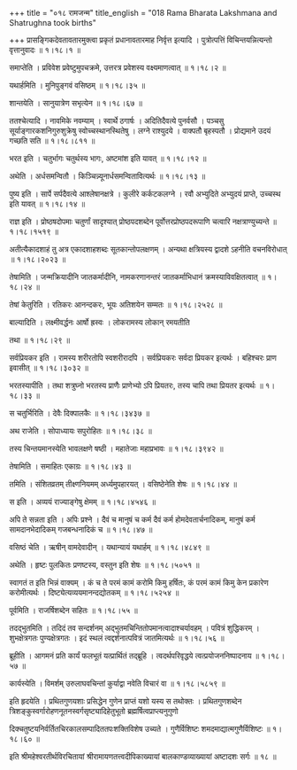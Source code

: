 +++
title = "०१८ रामजन्म"
title_english = "018 Rama Bharata Lakshmana and Shatrughna took births"

+++
प्रासङ्गिकदेवतावतारमुक्त्वा प्रकृतं प्रधानावतारमाह निर्वृत्त इत्यादि । पुत्रोत्पत्तिं विचिन्तयन्नित्यन्तो वृत्तानुवादः  ॥  १।१८।१ ॥   

  

समाप्तेति । प्रविवेश प्रवेष्टुमुपचक्रमे, उत्तरत्र प्रवेशस्य वक्ष्यमाणत्वात्  ॥  १।१८।२ ॥   

  

यथार्हमिति । मुनिपुङ्गवं वसिष्ठम्  ॥  १।१८।३५ ॥   

  

शान्तयेति । सानुयात्रेण सभृत्येन  ॥  १।१८।६७ ॥   

  

ततश्चेत्यादि । नावमिके नवम्याम् । स्वार्थे ठगार्षः । अदितिदैवत्ये पुनर्वसौ । पञ्चसु सूर्याङ्गारकशनिगुरुशुक्रेषु स्वोच्चस्थानस्थितेषु । लग्ने राश्युदये । वाक्पतौ बृहस्पतौ । प्रोद्यमाने उदयं गच्छति सति  ॥  १।१८।८११ ॥   

  

भरत इति । चतुर्भागः चतुर्थस्य भागः, अष्टमांश इति यावत्  ॥  १।१८।१२ ॥   

  

अथेति । अर्धसमन्वितौ । किञ्चिन्न्यूनार्धसमन्वितावित्यर्थः  ॥  १।१८।१३ ॥   

  

पुष्य इति । सार्पे सर्पदैवत्ये आश्लेषानक्षत्रे । कुलीरे कर्कटकलग्ने । रवौ अभ्युदिते अभ्युदयं प्राप्ते, उच्चस्थ इति यावत्  ॥  १।१८।१४ ॥   

  

राज्ञ इति । प्रोष्ठषदोपमाः चतुर्णां सादृश्यात् प्रोष्ठपदशब्देन पूर्वोत्तरप्रोष्ठपदरूपाणि चत्वारि नक्षत्राण्युच्यन्ते  ॥  १।१८।१५१९ ॥   

  

अतीत्यैकादशाहं तु अत्र एकादशाहशब्दः सूतकान्तोपलक्षणम् । अन्यथा क्षत्रियस्य द्वादशे ऽहनीति वचनविरोधात्  ॥  १।१८।२०२३ ॥   

  

तेषामिति । जन्मक्रियादीनि जातकर्मादीनि, नामकरणानन्तरं जातकर्माभिधानं क्रमस्याविवक्षितत्वात्  ॥  १।१८।२४ ॥   

  

तेषां केतुरिति । रतिकरः आनन्दकरः, भूयः अतिशयेन सम्मतः  ॥  १।१८।२५२८ ॥   

  

बाल्यादिति । लक्ष्मीवर्द्धनः आर्षो ह्रस्वः । लोकरामस्य लोकान् रमयतीति  

तथा  ॥  १।१८।२९ ॥   

  

सर्वप्रियकर इति । रामस्य शरीरतोपि स्वशरीरादपि । सर्वप्रियकरः सर्वदा प्रियकर इत्यर्थः । बहिश्चरः प्राण इवासीत्  ॥  १।१८।३०३२ ॥   

  

भरतस्यापीति । तथा शत्रुघ्नो भरतस्य प्राणैः प्राणेभ्यो ऽपि प्रियतरः, तस्य चापि तथा प्रियतर इत्यर्थः  ॥  १।१८।३३ ॥   

  

स चतुर्भिरिति । देवैः दिक्पालकैः  ॥  १।१८।३४३७ ॥   

  

अथ राजेति । सोपाध्यायः सपुरोहितः  ॥  १।१८।३८ ॥   

  

तस्य चिन्तयमानस्येति भावलक्षणे षष्ठी । महातेजाः महाप्रभावः  ॥  १।१८।३९४२ ॥   

  

तेषामिति । समाहितः एकाग्रः  ॥  १।१८।४३ ॥   

  

तमिति । संशितव्रतम् तीक्ष्णनियमम् अर्ध्यमुपहारयत् । वसिष्ठेनेति शेषः  ॥  १।१८।४४ ॥   

  

स इति । अव्ययं राज्याङ्गेषु क्षेमम्  ॥  १।१८।४५४६ ॥   

  

अपि ते सन्नता इति । अपिः प्रश्ने । दैवं च मानुषं च कर्म दैवं कर्म होमदेवतार्चनादिकम्, मानुषं कर्म सामदानभेदादिकम् गजबन्धनादिकं च  ॥  १।१८।४७ ॥   

  

वसिष्ठं चेति । ऋषीन् वामदेवादीन् । यथान्यायं यथार्हम्  ॥  १।१८।४८४९ ॥   

  

अथेति । हृष्टः पुलकितः प्रणष्टस्य, वस्तुन इति शेषः  ॥  १।१८।५०५१ ॥   

  

स्वागतं त इति भिन्नं वाक्यम् । कं च ते परमं कामं करोमि किमु हर्षितः, कं परमं कामं किमु केन प्रकारेण करोमीत्यर्थः । दिष्ट्येत्यव्ययमानन्दद्योतकम्  ॥  १।१८।५२५४ ॥   

  

पूर्वमिति । राजर्षिशब्देन सहितः  ॥  १।१८।५५ ॥   

  

तदद्भुतमिति । तदिदं तव सन्दर्शनम् अद्भुतमचिन्तितोपमानत्वादाश्चर्यावहम् । पवित्रं शुद्धिकरम् । शुभक्षेत्रगतः पुण्यक्षेत्रगतः । इदं स्थलं त्वद्दर्शनात्पवित्रं जातमित्यर्थः  ॥  १।१८।५६ ॥   

  

ब्रूहीति । आगमनं प्रति कार्यं फलभूतं यत्प्रार्थितं तद्ब्रूहि । त्वदर्थपरिवृद्धये त्वत्प्रयोजननिष्पादनाय  ॥  १।१८।५७ ॥   

  

कार्यस्येति । विमर्शम् उरुलाघवचिन्तां कुर्याद्वा नवेति विचारं वा  ॥  १।१८।५८५९ ॥   

  

इति हृदयेति । प्रथितगुणयशाः प्रसिद्धेन गुणेन प्राप्तं यशो यस्य स तथोक्तः । प्रथितगुणशब्देन त्रिशङ्कुस्वर्गारोहणनूतनस्वर्गसृष्ट्यादिहेतुभूतो ब्रह्मर्षित्वप्राप्त्यनुगुणो  

दिक्चतुष्टयनिर्वर्तितचिरकालसम्पादिततपःशक्तिविशेष उच्यते । गुणैर्विशिष्टः शमदमाद्यात्मगुणैर्विशिष्टः  ॥  १।१८।६० ॥   

  

इति श्रीमहेश्वरतीर्थविरचितायां श्रीरामायणतत्त्वदीपिकाख्यायां बालकाण्डव्याख्यायां अष्टादशः सर्गः  ॥  १८  ॥   

  

  

